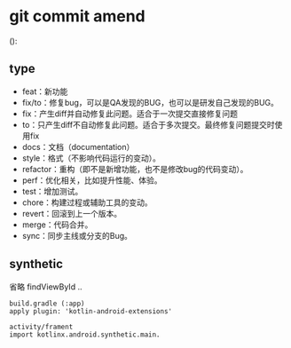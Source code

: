 # git commit amend
<type>(<scope>): <subject>
## type
- feat：新功能
- fix/to：修复bug，可以是QA发现的BUG，也可以是研发自己发现的BUG。
 - fix：产生diff并自动修复此问题。适合于一次提交直接修复问题
 - to：只产生diff不自动修复此问题。适合于多次提交。最终修复问题提交时使用fix
- docs：文档（documentation）
- style：格式（不影响代码运行的变动）。
- refactor：重构（即不是新增功能，也不是修改bug的代码变动）。
- perf：优化相关，比如提升性能、体验。
- test：增加测试。
- chore：构建过程或辅助工具的变动。
- revert：回滚到上一个版本。
- merge：代码合并。
- sync：同步主线或分支的Bug。


## synthetic
省略 findViewById ..
```
build.gradle (:app)
apply plugin: 'kotlin-android-extensions'

activity/frament
import kotlinx.android.synthetic.main.

```
